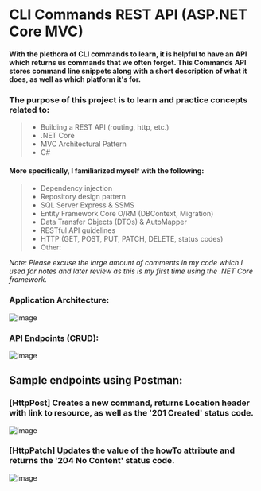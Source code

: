 # CLI Commands REST API (ASP.NET Core MVC)
#### With the plethora of CLI commands to learn, it is helpful to have an API which returns us commands that we often forget. This Commands API stores command line snippets along with a short description of what it does, as well as which platform it's for.
### The purpose of this project is to learn and practice concepts related to:
> - Building a REST API (routing, http, etc.) 
> - .NET Core
> - MVC Architectural Pattern
> - C#

#### More specifically, I familiarized myself with the following:
> - Dependency injection
> - Repository design pattern
> - SQL Server Express & SSMS
> - Entity Framework Core O/RM (DBContext, Migration)
> - Data Transfer Objects (DTOs) & AutoMapper
> - RESTful API guidelines
> - HTTP (GET, POST, PUT, PATCH, DELETE, status codes)
> - Other: 

*Note: Please excuse the large amount of comments in my code which I used for notes and later review as this is my first time using the .NET Core framework.*

### Application Architecture:

![image](https://user-images.githubusercontent.com/59063950/91676248-3553ad80-eb0d-11ea-8fc7-e674ef0784a4.png)

### API Endpoints (CRUD):

![image](https://user-images.githubusercontent.com/59063950/91676062-8e6f1180-eb0c-11ea-83b0-affd0f607eac.png)

## Sample endpoints using Postman:

### [HttpPost] Creates a new command, returns Location header with link to resource, as well as the '201 Created' status code.

![image](https://user-images.githubusercontent.com/59063950/91677362-73060580-eb10-11ea-8097-6751b4c014d3.png)

### [HttpPatch] Updates the value of the howTo attribute and returns the '204 No Content' status code.

![image](https://user-images.githubusercontent.com/59063950/91677120-d17eb400-eb0f-11ea-84ea-8922972542fd.png)


